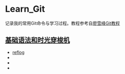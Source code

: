 # Learn_Git
记录我的常用Git命令与学习过程。教程参考自[廖雪峰Git教程](https://www.liaoxuefeng.com/wiki/896043488029600)  
## [基础语法和时光穿梭机](./basic_grammer.md)
- [reflog](./basic_grammer.md#1)
- [](./basic_grammer.md#2)
- [](./basic_grammer.md#3)
- [](./basic_grammer.md#4)  
